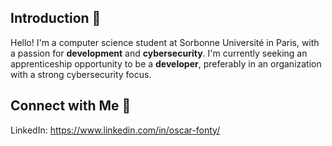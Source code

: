 ## Introduction 👋
Hello! I'm a computer science student at Sorbonne Université in Paris, with a passion for **development** and **cybersecurity**. I'm currently seeking an apprenticeship opportunity to be a **developer**, preferably in an organization with a strong cybersecurity focus.

## Connect with Me 🔗
LinkedIn: https://www.linkedin.com/in/oscar-fonty/
